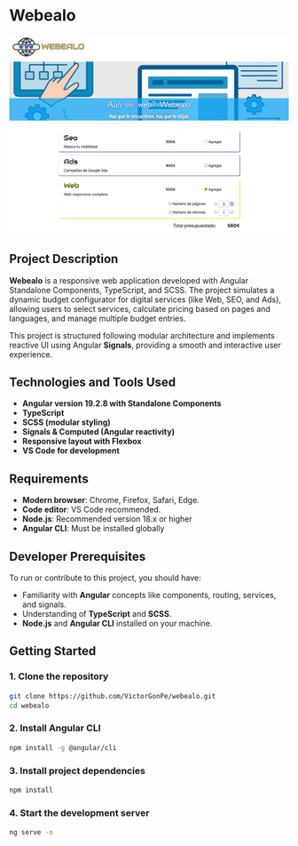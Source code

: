 # Webealo

![Preview](src/assets/img/preview-Webealo.png "Webealo")

## Project Description

**Webealo** is a responsive web application developed with Angular Standalone Components, TypeScript, and SCSS. The project simulates a dynamic budget configurator for digital services (like Web, SEO, and Ads), allowing users to select services, calculate pricing based on pages and languages, and manage multiple budget entries.

This project is structured following modular architecture and implements reactive UI using Angular **Signals**, providing a smooth and interactive user experience.

## Technologies and Tools Used

- **Angular version 19.2.8 with Standalone Components**
- **TypeScript**
- **SCSS (modular styling)**
- **Signals & Computed (Angular reactivity)**
- **Responsive layout with Flexbox**
- **VS Code for development**

## Requirements

- **Modern browser**: Chrome, Firefox, Safari, Edge.
- **Code editor**: VS Code recommended.
- **Node.js**: Recommended version 18.x or higher
- **Angular CLI**: Must be installed globally

## Developer Prerequisites

To run or contribute to this project, you should have:

- Familiarity with **Angular** concepts like components, routing, services, and signals.
- Understanding of **TypeScript** and **SCSS**.
- **Node.js** and **Angular CLI** installed on your machine.


## Getting Started

### 1. Clone the repository

```bash
git clone https://github.com/VictorGonPe/webealo.git
cd webealo
```

### 2. Install Angular CLI

```bash
npm install -g @angular/cli
```

### 3. Install project dependencies

```bash
npm install
```

### 4. Start the development server

```bash
ng serve -o
```

